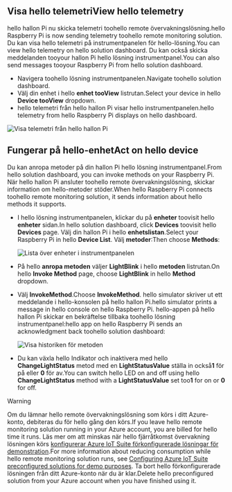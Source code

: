 ## <a name="view-hello-telemetry"></a><span data-ttu-id="7c06c-101">Visa hello telemetri</span><span class="sxs-lookup"><span data-stu-id="7c06c-101">View hello telemetry</span></span>

<span data-ttu-id="7c06c-102">hello hallon Pi nu skicka telemetri toohello remote övervakningslösning.</span><span class="sxs-lookup"><span data-stu-id="7c06c-102">hello Raspberry Pi is now sending telemetry toohello remote monitoring solution.</span></span> <span data-ttu-id="7c06c-103">Du kan visa hello telemetri på instrumentpanelen för hello-lösning.</span><span class="sxs-lookup"><span data-stu-id="7c06c-103">You can view hello telemetry on hello solution dashboard.</span></span> <span data-ttu-id="7c06c-104">Du kan också skicka meddelanden tooyour hallon Pi hello lösning instrumentpanel.</span><span class="sxs-lookup"><span data-stu-id="7c06c-104">You can also send messages tooyour Raspberry Pi from hello solution dashboard.</span></span>

- <span data-ttu-id="7c06c-105">Navigera toohello lösning instrumentpanelen.</span><span class="sxs-lookup"><span data-stu-id="7c06c-105">Navigate toohello solution dashboard.</span></span>
- <span data-ttu-id="7c06c-106">Välj din enhet i hello **enhet tooView** listrutan.</span><span class="sxs-lookup"><span data-stu-id="7c06c-106">Select your device in hello **Device tooView** dropdown.</span></span>
- <span data-ttu-id="7c06c-107">hello telemetri från hello hallon Pi visar hello instrumentpanelen.</span><span class="sxs-lookup"><span data-stu-id="7c06c-107">hello telemetry from hello Raspberry Pi displays on hello dashboard.</span></span>

![Visa telemetri från hello hallon Pi][img-telemetry-display]

## <a name="act-on-hello-device"></a><span data-ttu-id="7c06c-109">Fungerar på hello-enhet</span><span class="sxs-lookup"><span data-stu-id="7c06c-109">Act on hello device</span></span>

<span data-ttu-id="7c06c-110">Du kan anropa metoder på din hallon Pi hello lösning instrumentpanel.</span><span class="sxs-lookup"><span data-stu-id="7c06c-110">From hello solution dashboard, you can invoke methods on your Raspberry Pi.</span></span> <span data-ttu-id="7c06c-111">När hello hallon Pi ansluter toohello remote övervakningslösning, skickar information om hello-metoder stöder.</span><span class="sxs-lookup"><span data-stu-id="7c06c-111">When hello Raspberry Pi connects toohello remote monitoring solution, it sends information about hello methods it supports.</span></span>

- <span data-ttu-id="7c06c-112">I hello lösning instrumentpanelen, klickar du på **enheter** toovisit hello **enheter** sidan.</span><span class="sxs-lookup"><span data-stu-id="7c06c-112">In hello solution dashboard, click **Devices** toovisit hello **Devices** page.</span></span> <span data-ttu-id="7c06c-113">Välj din hallon Pi i hello **enhetslistan**.</span><span class="sxs-lookup"><span data-stu-id="7c06c-113">Select your Raspberry Pi in hello **Device List**.</span></span> <span data-ttu-id="7c06c-114">Välj **metoder**:</span><span class="sxs-lookup"><span data-stu-id="7c06c-114">Then choose **Methods**:</span></span>

    ![Lista över enheter i instrumentpanelen][img-list-devices]

- <span data-ttu-id="7c06c-116">På hello **anropa metoden** väljer **LightBlink** i hello **metoden** listrutan.</span><span class="sxs-lookup"><span data-stu-id="7c06c-116">On hello **Invoke Method** page, choose **LightBlink** in hello **Method** dropdown.</span></span>

- <span data-ttu-id="7c06c-117">Välj **InvokeMethod**.</span><span class="sxs-lookup"><span data-stu-id="7c06c-117">Choose **InvokeMethod**.</span></span> <span data-ttu-id="7c06c-118">hello simulator skriver ut ett meddelande i hello-konsolen på hello hallon Pi.</span><span class="sxs-lookup"><span data-stu-id="7c06c-118">hello simulator prints a message in hello console on hello Raspberry Pi.</span></span> <span data-ttu-id="7c06c-119">hello-appen på hello hallon Pi skickar en bekräftelse tillbaka toohello lösning instrumentpanel:</span><span class="sxs-lookup"><span data-stu-id="7c06c-119">hello app on hello Raspberry Pi sends an acknowledgment back toohello solution dashboard:</span></span>

    ![Visa historiken för metoden][img-method-history]

- <span data-ttu-id="7c06c-121">Du kan växla hello Indikator och inaktivera med hello **ChangeLightStatus** metod med en **LightStatusValue** ställa in också**1** för på eller **0** för av.</span><span class="sxs-lookup"><span data-stu-id="7c06c-121">You can switch hello LED on and off using hello **ChangeLightStatus** method with a **LightStatusValue** set too**1** for on or **0** for off.</span></span>

> [!WARNING]
> <span data-ttu-id="7c06c-122">Om du lämnar hello remote övervakningslösning som körs i ditt Azure-konto, debiteras du för hello gång den körs.</span><span class="sxs-lookup"><span data-stu-id="7c06c-122">If you leave hello remote monitoring solution running in your Azure account, you are billed for hello time it runs.</span></span> <span data-ttu-id="7c06c-123">Läs mer om att minskas när hello fjärråtkomst övervakning lösningen körs [konfigurerar Azure IoT Suite förkonfigurerade lösningar för demonstration][lnk-demo-config].</span><span class="sxs-lookup"><span data-stu-id="7c06c-123">For more information about reducing consumption while hello remote monitoring solution runs, see [Configuring Azure IoT Suite preconfigured solutions for demo purposes][lnk-demo-config].</span></span> <span data-ttu-id="7c06c-124">Ta bort hello förkonfigurerade lösningen från ditt Azure-konto när du är klar.</span><span class="sxs-lookup"><span data-stu-id="7c06c-124">Delete hello preconfigured solution from your Azure account when you have finished using it.</span></span>


[img-telemetry-display]: media/iot-suite-raspberry-pi-kit-view-telemetry-simulator/telemetry.png
[img-list-devices]: media/iot-suite-raspberry-pi-kit-view-telemetry-simulator/listdevices.png
[img-method-history]: media/iot-suite-raspberry-pi-kit-view-telemetry-simulator/methodhistory.png

[lnk-demo-config]: https://github.com/Azure/azure-iot-remote-monitoring/blob/master/Docs/configure-preconfigured-demo.md